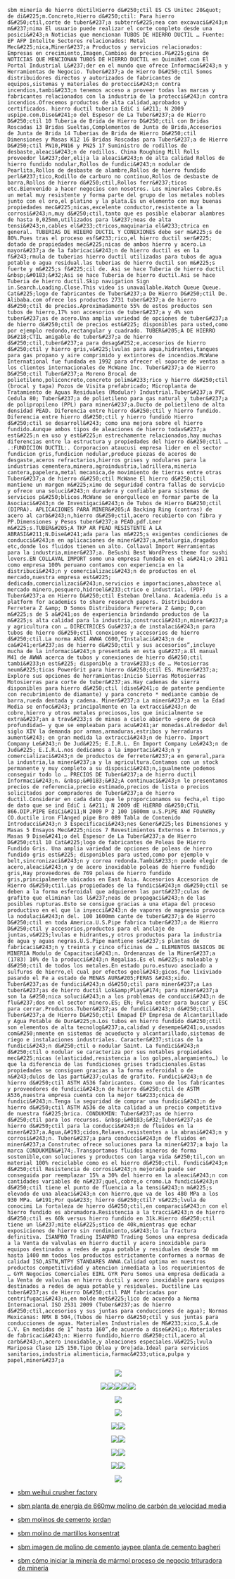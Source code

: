 
```
sbm minería de hierro dúctilHierro d&#250;ctil ES CS Unitec 20&quot; de di&#225;m.Concreto,Hierro d&#250;ctil: Para hierro d&#250;ctil,corte de tuber&#237;a subterr&#225;nea con excavaci&#243;n m&#237;nima El usuario puede realizar el corte completo desde una posici&#243;n Noticias que mencionan TUBOS DE HIERRO DUCTIL … Fuente: EP AFP Intelite Sectores relacionados: Metal Mec&#225;nica,Miner&#237;a Productos y servicios relacionados: Empresas en crecimiento,Imagen,Cambios de precios.P&#225;gina de NOTICIAS QUE MENCIONAN TUBOS DE HIERRO DUCTIL en QuimiNet.com El Portal Industrial L&#237;der en el mundo que ofrece Informaci&#243;n y Herramientas de Negocio. Tuber&#237;a de Hierro D&#250;ctil Somos distribuidores directos y autorizados de fabricantes de equipos,sistemas y materiales de protecci&#243;n contra incendios,tambi&#233;n tenemos acceso a proveer todas las marcas y fabricantes relacionados con la industria de la protecci&#243;n contra incendios.Ofrecemos productos de alta calidad,aprobados y certificados. hierro ductil tuberia EdiC i &#211; N 2009 uspipe.com.Dise&#241;o del Espesor de La Tuber&#237;a de Hierro D&#250;ctil 10 Tuberia de Brida de Hierro D&#250;ctil con Bridas Roscadas 13 Bridas Sueltas,Complementos de Junta de Brida,Accesorios de Junta de Brida 14 Tuberias de Brida de Hierro D&#250;ctil Dimensiones y Masas K12 16 Bridas Roscadas para Tuber&#237;a de Hierro D&#250;ctil PN10,PN16 y PN25 17 Suministro de rodillos de desbaste,aleaci&#243;n de rodillos. China Roughing Mill Rolls proveedor l&#237;der,elija la aleaci&#243;n de alta calidad Rollos de hierro fundido nodular,Rollos de fundici&#243;n nodular de Pearlita,Rollos de desbaste de alambre,Rollos de hierro fundido perl&#237;tico,Rodillo de carburo no continuo,Rollos de desbaste de barra,Rollos de hierro d&#250;ctil,Rollos ferr&#237;ticos etc.Bienvenido a hacer negocios con nosotros. Los minerales Cobre.Es un metal muy resistente y forma parte del grupo de los metales nobles junto con el oro,el platino y la plata.Es un elemento con muy buenas propiedades mec&#225;nicas,excelente conductor,resistente a la corrosi&#243;n,muy d&#250;ctil,tanto que es posible elaborar alambres de hasta 0,025mm,utilizados para l&#237;neas de alta tensi&#243;n,cables el&#233;ctricos,maquinaria el&#233;ctrica en general. TUBERIAS DE HIEERO DUCTIL Y CONEXIONES debe ser m&#225;s de 80%.Pues tras el proceso esf&#233;rico,el hierro ductil ser&#225; dotado de propiedades mec&#225;nicas de ambos hierro y acero.La mayor&#237;a de la fabricaci&#243;n de hierro ductil es en la f&#243;rmula de tuberias hierro ductil utilizadas para tubos de agua potable o agua residual.las tuberias de hierro ductil son m&#225;s fuerte y m&#225;s f&#225;cil de. Asi se hace Tuberia de hierro ductil &nbsp;&#0183;&#32;Asi se hace Tuberia de hierro ductil.Asi se hace Tuberia de hierro ductil.Skip navigation Sign in.Search.Loading.Close.This video is unavailable.Watch Queue Queue. Cat&#225;logo de fabricantes de Tuber&#237;a De Hierro D&#250;ctil De. Alibaba.com ofrece los productos 2731 tuber&#237;a de hierro d&#250;ctil de precios.Aproximadamente 55% de estos productos son tubos de hierro,17% son accesorios de tuber&#237;a y 4% son tuber&#237;as de acero.Una amplia variedad de opciones de tuber&#237;a de hierro d&#250;ctil de precios est&#225; disponibles para usted,como por ejemplo redondo,rectangular y cuadrado. TUBER&#205;A DE HIERRO D&#218;CTIL amigable de tuber&#237;a de hierro d&#250;ctil,tuber&#237;a para desag&#252;e,accesorios de hierro d&#250;ctil y hierro gris,v&#225;lvulas para agua,hidrantes,tanques para gas propano y aire comprimido y extintores de incendios.McWane International fue fundada en 1992 para ofrecer el soporte de ventas a los clientes internacionales de McWane Inc. Tuber&#237;a de Hierro D&#250;ctil Tuber&#237;a Moreno Brocal de polietileno,policoncreto,concreto polim&#233;rico y hierro d&#250;ctil (brocal y tapa) Pozos de Visita prefabricado; Microplanta de Tratamiento de Aguas Residuales (Modular) Industrial.Tuber&#237;a PVC Cedula 80; Tuber&#237;a de polietileno para gas natural y tuber&#237;a de polipropileno (PPL) para miner&#237;a.Ducto de polietileno de alta densidad PEAD. Diferencia entre hierro d&#250;ctil y hierro fundido. Diferencia entre hierro d&#250;ctil y hierro fundido Hierro d&#250;ctil se desarroll&#243; como una mejora sobre el hierro fundido.Aunque ambos tipos de aleaciones de hierro todav&#237;a est&#225;n en uso y est&#225;n estrechamente relacionados,hay muchas diferencias entre la estructura y propiedades del hierro d&#250;ctil … .:FUNDICION DUCTIL:. Corporacion ataucusi empresa lider en el sector fundicion gris,fundicion nodular,produce piezas de aceros de desgaste,aceros refractarios,hierros grises y nodulares para la industrias cementera,minera,agroindustria,ladrillera,mineria cantera,papelera,metal mecanica,de movimiento de tierras entre otras Tuber&#237;a de hierro d&#250;ctil McWane El hierro d&#250;ctil mantiene un margen m&#225;ximo de seguridad contra fallas de servicio y ofrece una soluci&#243;n duradera y confiable para sistemas de servicios p&#250;blicos.McWane se enorgullece en formar parte de la Asociaci&#243;n de Investigaci&#243;n de Tubos de Hierro D&#250;ctil (DIPRA). APLICACIONES PARA MINER&#205;A Backing Ring (contras) de acero al carb&#243;n,hierro d&#250;ctil,acero recubierto con fibra y PP.Dimensiones y Pesos tuber&#237;a PEAD.pdf.Leer m&#225;s.TUBER&#205;A TKP AR PEAD RESISTENTE A LA ABRASI&#211;N.Dise&#241;ada para las m&#225;s exigentes condiciones de conducci&#243;n en aplicaciones de miner&#237;a,metalurgia,dragados etc,donde los fluidos tienen un alto. Collaval Import Herramientas para la industria,miner&#237;a. BeSushi Best WordPress theme for sushi lovers.EN COLLAVAL IMPORT somo una empresa fundada en el a&#241;o 2011 como empresa 100% peruano contamos con experiencia en la distribuci&#243;n y comercializaci&#243;n de productos en el mercado,nuestra empresa est&#225; dedicada,comercializaci&#243;n,servicios e importaciones,abastece al mercado minero,pesquero,hidroel&#233;ctrico e industrial. (PDF) Tuber&#237;a en Hierro D&#250;ctil Esteban Orellana. Academia.edu is a platform for academics to share research papers. Distribuidora Ferretera Z &amp; D Somos Distribuidora Ferretera Z &amp; D,con m&#225;s de 5 a&#241;os de experiencia brindando productos de la m&#225;s alta calidad para la industria,construcci&#243;n,miner&#237;a y agricultura con … DIRECTRICES Gu&#237;a de instalaci&#243;n para tubos de hierro d&#250;ctil conexiones y accesorios de hierro d&#250;ctil.La norma ANSI AWWA C600,“Instalaci&#243;n de ca&#241;er&#237;as de hierro d&#250;ctil y sus accesorios”,incluye mucha de la informaci&#243;n presentada en esta gu&#237;a.El manual M41 de AWWA acerca de tubos y conexiones de hierro d&#250;ctil tambi&#233;n est&#225; disponible a trav&#233;s de … Motosierras neum&#225;ticas PowerGrit para hierro d&#250;ctil ES. Miner&#237;a; Explore sus opciones de herramientas:Inicio Sierras Motosierras Motosierras para corte de tuber&#237;as.Hay cadenas de sierra disponibles para hierro d&#250;ctil (dise&#241;o de patente pendiente con recubrimiento de diamante) y para concreto * mediante cambio de barra,rueda dentada y cadena. Miner&#237;a La miner&#237;a en la Edad Media se enfoc&#243; principalmente en la extracci&#243;n de cobre,hierro y otros metales preciosos,los que inicialmente se extra&#237;an a trav&#233;s de minas a cielo abierto —pero de poca profundidad— y que se empleaban para acu&#241;ar monedas.Alrededor del siglo XIV la demanda por armas,armaduras,estribos y herraduras aument&#243; en gran medida la extracci&#243;n de hierro. Import Company Le&#243;n De Jud&#225; E.I.R.L. En Import Company Le&#243;n de Jud&#225; E.I.R.L.nos dedicamos a la importaci&#243;n y comercializaci&#243;n de productos de ferreter&#237;a en general,para la industria,la miner&#237;a y la agricultura.Contamos con un stock permanente y muy completo a su disposici&#243;n,igualmente podemos conseguir todo lo … PRECIOS DE Tuber&#237;a de hierro ductil Informaci&#243;n. &nbsp;&#0183;&#32;A continuaci&#243;n le presentamos precios de referencia,precio estimado,precios de lista o precios solicitados por compradores de Tuber&#237;a de hierro ductil.Considerar en cada dato que le proporcionamos su fecha,el tipo de dato que se ind EdiC i &#211; N 2009 dE HiERRO d&#250;CTiL 866.DIP.PIPE EdiCi&#211;N 2009 P 2 100 1600mm u.S.PiPE ANd FOuNdRy CO.ductile iron FlAnged pipe Bro 089 Tabla de Contenido Introducci&#243;n 3 Especificaci&#243;nes Gener&#225;les Dimensiones y Masas 5 Ensayos Mec&#225;nicos 7 Revestimientos Externos e Internos,y Masas 9 Dise&#241;o del Espesor de La Tuber&#237;a de Hierro D&#250;ctil 10 Cat&#225;logo de fabricantes de Poleas De Hierro Fundido Gris. Una amplia variedad de opciones de poleas de hierro fundido gris est&#225; disponibles para usted,como por ejemplo v belt,sincronizaci&#243;n y correa redonda.Tambi&#233;n puede elegir de acero,aleaci&#243;n y de acero inoxidable poleas de hierro fundido gris,Hay proveedores de 769 poleas de hierro fundido gris,principalmente ubicados en East Asia. Accesorios Accesorios de Hierro d&#250;ctil.Las propiedades de la fundici&#243;n d&#250;ctil se deben a la forma esferoidal que adquieren las part&#237;culas de grafito que eliminan las l&#237;neas de propagaci&#243;n de las posibles rupturas.Esto se consigue gracias a una etapa del proceso productivo en el que la inyecci&#243;n de vapores de magnesio provoca la nodulaci&#243;n del. 100 1600mm cante de tuber&#237;a de Hierro D&#250;ctil en toda America.U.S.Pipe fabrica tuber&#237;a de Hierro D&#250;ctil y accesorios,productos para el anclaje de juntas,v&#225;lvulas e hidrantes,y otros productos para la industria de agua y aguas negras.U.S.Pipe mantiene se&#237;s plantas de fabricaci&#243;n y treinta y cinco oficinas de … ELEMENTOS BASICOS DE MINERIA Modulo de Capacitaci&#243;n. Ordenanzas de la Miner&#237;a (1783) 10% de la producci&#243;n Regalias.Es el m&#225;s maleable y d&#250;ctil de todos los metales.En estado puro.estuvo asociado a sulfuros de hierro,el cual por efectos geol&#243;gicos,fue lixiviado pasando el Fe a estado de MENAS AUR&#205;FERAS &#243;xido. Tuber&#237;as de fundici&#243;n d&#250;ctil para miner&#237;a Las tuber&#237;as de hierro ductil Lok&amp;Play&#174; para miner&#237;a son la &#250;nica soluci&#243;n a los problemas de conducci&#243;n de flu&#237;dos en el sector minero.ES; EN; Pulsa enter para buscar y ESC para cerrar.Productos.Tuber&#237;as de fundici&#243;n d&#250;ctil. Tuber&#237;a de Hierro D&#250;ctil Emapad EP Empresa de Alcantarillado y Agua Potable de Dur&#225;n.Los tubos en hierro fundido d&#250;ctil son elementos de alta tecnolog&#237;a,calidad y desempe&#241;o,usados com&#250;nmente en sistemas de acueducto y alcantarillado,sistemas de riego e instalaciones industriales. Caracter&#237;sticas de la fundici&#243;n d&#250;ctil o nodular Saint. La fundici&#243;n d&#250;ctil o nodular se caracteriza por sus notables propiedades mec&#225;nicas (elasticidad,resistencia a los golpes,alargamiento…) lo que la diferencia de las fundiciones grises tradicionales.Estas propiedades se consiguen gracias a la forma esferoidal o de n&#243;dulos de las part&#237;culas de grafito. Fundici&#243;n de hierro d&#250;ctil ASTM A536 fabricantes. Como uno de los fabricantes y proveedores de fundici&#243;n de hierro d&#250;ctil de ASTM A536,nuestra empresa cuenta con la mejor t&#233;cnica de fundici&#243;n.Tenga la seguridad de comprar una fundici&#243;n de hierro d&#250;ctil ASTM A536 de alta calidad a un precio competitivo de nuestra f&#225;brica. CONDUKMIN: Tuber&#237;as de hierro d&#250;ctil para los recursos. &nbsp;&#0183;&#32;Tuber&#237;as de hierro d&#250;ctil para la conducci&#243;n de fluidos en la miner&#237;a.Agua,&#193;cidos,Relaves.resistentes a la abrasi&#243;n y corrosi&#243;n. Tuber&#237;a para conducci&#243;n de fluidos en miner&#237;a Construtec ofrece soluciones para la miner&#237;a bajo la marca CONDUKMIN&#174;.Transportamos fluidos mineros de forma sostenible,con soluciones y productos con larga vida &#250;til,con un material 100% reciclable como es el hierro d&#250;ctil. Fundici&#243;n d&#250;ctil Resistencia de corrosi&#243;n mejorada puede ser conseguida por reemplazar 15% a 30% del hierro en la aleaci&#243;n con cantidades variables de n&#237;quel,cobre,o cromo.La fundici&#243;n d&#250;ctil tiene el punto de fluencia a la tensi&#243;n m&#225;s elevado de una aleaci&#243;n con hierro,que va de los 480 MPa a los 930 MPa. &#191;Por qu&#233; hierro d&#250;ctil? v&#225;lvula de conocimi La fortaleza de hierro d&#250;ctil,en comparaci&#243;n con el hierro fundido es abrumadora.Resistencia a la tracci&#243;n de hierro d&#250;ctil es 60k versus hierro fundido en 31k.Hierro d&#250;ctil tiene un l&#237;mite el&#225;stico de 40k,mientras que echar exposiciones de hierro sin rendimiento,s&#243;lo la fractura definitiva. ISANPRO Trading ISANPRO Trading Somos una empresa dedicada a la Venta de valvulas en hierro ductil y acero inoxidable para equipos destinados a redes de agua potable y residuales desde 50 mm hasta 1400 mm todos los productos estrictamente conformes a normas de calidad ISO,ASTN,NTPY STANDARES AWWA.Calidad optima en nuestros productos competitividad y atencion inmediata a los requerimientos de … GYR Negocios Comerciales EIRL GYR Peru Somos una empresa dedicada a la Venta de valvulas en hierro ductil y acero inoxidable para equipos destinados a redes de agua potable y residuales. Ductiline Las tuber&#237;as de Hierro D&#250;ctil PAM fabricadas por centrifugaci&#243;n,en molde met&#225;lico de acuerdo a Norma Internacional ISO 2531 2009 (Tuber&#237;as de hierro d&#250;ctil,accesorios y sus juntas para conducciones de agua); Normas Mexicanas: NMX B 504,(Tubos de hierro d&#250;ctil y sus juntas para conducciones de agua. Materiales Industriales de M&#233;xico,S.A.de C.V. En medidas de 1” hasta 160”,de acuerdo a dise&#241;o.Materiales de fabricaci&#243;n: Hierro fundido,hierro d&#250;ctil,acero al carb&#243;n,acero inoxidable,y aleaciones especiales.V&#225;lvula Mariposa Clase 125 150.Tipo Oblea y Orejada.Ideal para servicios sanitarios,industria alimenticia,farmac&#233;utica,pulpa y papel,miner&#237;a 
```

<div align="center">

<a href="https://es-crusher.shibang-china.com/github&k=sbm+miner%C3%ADa+de+hierro+d%C3%BActil"><img src="https://static.shibang-china.com/es/crusher/logo.jpg"></a>

<a href="https://es-crusher.shibang-china.com/github&k=sbm+miner%C3%ADa+de+hierro+d%C3%BActil"><img src="https://static.shibang-china.com/es/crusher/index.jpg"></a><a href="https://es-crusher.shibang-china.com/material.htmlgithub&k=sbm+miner%C3%ADa+de+hierro+d%C3%BActil"><img src="https://static.shibang-china.com/es/crusher/material.jpg"></a><a href="https://es-crusher.shibang-china.com/application.htmlgithub&k=sbm+miner%C3%ADa+de+hierro+d%C3%BActil"><img src="https://static.shibang-china.com/es/crusher/application.jpg"></a><a href="https://es-crusher.shibang-china.com/aboutus.htmlgithub&k=sbm+miner%C3%ADa+de+hierro+d%C3%BActil"><img src="https://static.shibang-china.com/es/crusher/aboutus.jpg"></a><a href="https://es-crusher.shibang-china.com/contact.htmlgithub&k=sbm+miner%C3%ADa+de+hierro+d%C3%BActil"><img src="https://static.shibang-china.com/es/crusher/contact.jpg"></a>

<a href="https://es-crusher.shibang-china.com/github&k=sbm+miner%C3%ADa+de+hierro+d%C3%BActil"><img src="https://static.shibang-china.com/es/crusher/banner.jpg"></a>

<a href="https://swt.shibang-china.com/github&k=sbm+miner%C3%ADa+de+hierro+d%C3%BActil"><img src="https://static.shibang-china.com/es/crusher/text.jpg"></a>

<a href="https://swt.shibang-china.com/github&k=sbm+miner%C3%ADa+de+hierro+d%C3%BActil"><img src="https://static.shibang-china.com/es/crusher/chat.jpg"></a><a href="https://es-crusher.shibang-china.com/contact.htmlgithub&k=sbm+miner%C3%ADa+de+hierro+d%C3%BActil"><img src="https://static.shibang-china.com/es/crusher/message.jpg"></a>

<a href="https://es-crusher.shibang-china.com/products/pe.htmlgithub&k=sbm+miner%C3%ADa+de+hierro+d%C3%BActil"><img src="https://static.shibang-china.com/es/crusher/pe.jpg"></a><a href="https://es-crusher.shibang-china.com/products/pf.htmlgithub&k=sbm+miner%C3%ADa+de+hierro+d%C3%BActil"><img src="https://static.shibang-china.com/es/crusher/pf.jpg"></a>

<a href="https://es-crusher.shibang-china.com/products/hpt.htmlgithub&k=sbm+miner%C3%ADa+de+hierro+d%C3%BActil"><img src="https://static.shibang-china.com/es/crusher/hpt.jpg"></a><a href="https://es-crusher.shibang-china.com/products/vsi.htmlgithub&k=sbm+miner%C3%ADa+de+hierro+d%C3%BActil"><img src="https://static.shibang-china.com/es/crusher/vsi.jpg"></a>

<a href="https://es-crusher.shibang-china.com/products/klv.htmlgithub&k=sbm+miner%C3%ADa+de+hierro+d%C3%BActil"><img src="https://static.shibang-china.com/es/crusher/klv.jpg"></a><a href="https://es-crusher.shibang-china.com/products/portable.htmlgithub&k=sbm+miner%C3%ADa+de+hierro+d%C3%BActil"><img src="https://static.shibang-china.com/es/crusher/portable.jpg"></a>

<a href="https://swt.shibang-china.com/github&k=sbm+miner%C3%ADa+de+hierro+d%C3%BActil"><img src="https://static.shibang-china.com/es/crusher/case.jpg"></a>

</div>


* [sbm weihui crusher factory](sbm%20weihui%20crusher%20factory.md)

* [sbm planta de energía de 660mw molino de carbón de velocidad media](sbm%20planta%20de%20energ%C3%ADa%20de%20660mw%20molino%20de%20carb%C3%B3n%20de%20velocidad%20media.md)

* [sbm molinos de cemento jordan](sbm%20molinos%20de%20cemento%20jordan.md)

* [sbm molino de martillos konsentrat](sbm%20molino%20de%20martillos%20konsentrat.md)

* [sbm imagen de molino de cemento jaypee planta de cemento bagheri](sbm%20imagen%20de%20molino%20de%20cemento%20jaypee%20planta%20de%20cemento%20bagheri.md)

* [sbm cómo iniciar la minería de mármol proceso de negocio trituradora de minería](sbm%20c%C3%B3mo%20iniciar%20la%20miner%C3%ADa%20de%20m%C3%A1rmol%20proceso%20de%20negocio%20trituradora%20de%20miner%C3%ADa.md)